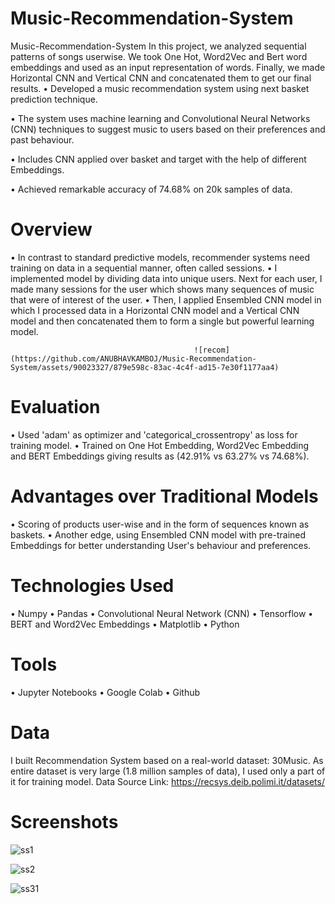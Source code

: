 # Music-Recommendation-System
Music-Recommendation-System In this project, we analyzed sequential patterns of songs userwise. We took One Hot, Word2Vec and Bert word embeddings and used as an input representation of words. Finally, we made Horizontal CNN and Vertical CNN and concatenated them to get our final results.
•	Developed a music recommendation system using next basket prediction technique.

•	The system uses machine learning and Convolutional Neural Networks (CNN) techniques to suggest music to users based on their preferences and past behaviour.

•	Includes CNN applied over basket and target with the help of different Embeddings.

•	Achieved remarkable accuracy of 74.68% on 20k samples of data.

# Overview
•	In contrast to standard predictive models, recommender systems need training on data in a sequential manner, often called sessions.
•	I implemented model by dividing data into unique users. Next for each user, I made many sessions for the user which shows many sequences of music that were of 
  interest of the user.
•	Then, I applied Ensembled CNN model in which I processed data in a Horizontal CNN model and a Vertical CNN model and then concatenated them to form a single but 
  powerful learning model.

                                             ![recom](https://github.com/ANUBHAVKAMBOJ/Music-Recommendation-System/assets/90023327/879e598c-83ac-4c4f-ad15-7e30f1177aa4)

# Evaluation
•	Used 'adam' as optimizer and 'categorical_crossentropy' as loss for training model.
•	Trained on One Hot Embedding, Word2Vec Embedding and BERT Embeddings giving results as (42.91% vs 63.27% vs 74.68%).

# Advantages over Traditional Models
•	Scoring of products user-wise and in the form of sequences known as baskets.
•	Another edge, using Ensembled CNN model with pre-trained Embeddings for better understanding User's behaviour and preferences.

# Technologies Used
•	Numpy
•	Pandas
•	Convolutional Neural Network (CNN)
•	Tensorflow
•	BERT and Word2Vec Embeddings
•	Matplotlib
•	Python

# Tools
•	Jupyter Notebooks
•	Google Colab 
•	Github

# Data
I built Recommendation System based on a real-world dataset: 30Music. As entire dataset is very large (1.8 million samples of data), I used only a part of it for training model.
Data Source Link: https://recsys.deib.polimi.it/datasets/

# Screenshots

 ![ss1](https://github.com/ANUBHAVKAMBOJ/Music-Recommendation-System/assets/90023327/00a05cf7-4d8e-430a-8103-6be167635b6e)

![ss2](https://github.com/ANUBHAVKAMBOJ/Music-Recommendation-System/assets/90023327/0eaabf61-94df-4534-8e58-70459be91163)

![ss31](https://github.com/ANUBHAVKAMBOJ/Music-Recommendation-System/assets/90023327/04aff548-6c43-4e4b-961f-3e4aee4080ec)



 


